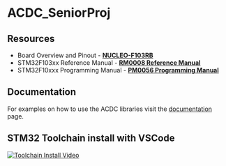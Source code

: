 # ACDC_SeniorProj
## Resources
- Board Overview and Pinout - **[NUCLEO-F103RB](https://os.mbed.com/platforms/ST-Nucleo-F103RB/)**
- STM32F103xx Reference Manual - **[RM0008 Reference Manual](https://www.st.com/resource/en/reference_manual/rm0008-stm32f101xx-stm32f102xx-stm32f103xx-stm32f105xx-and-stm32f107xx-advanced-armbased-32bit-mcus-stmicroelectronics.pdf)**
- STM32F10xxx Programming Manual - **[PM0056 Programming Manual](https://www.st.com/resource/en/programming_manual/cd00228163-stm32f10xxx-20xxx-21xxx-l1xxxx-cortex-m3-programming-manual-stmicroelectronics.pdf)**

## Documentation
For examples on how to use the ACDC libraries visit the [documentation](Docs/Readme.md) page.

## STM32 Toolchain install with VSCode
[![Toolchain Install Video](https://i.imgur.com/9EB7lbI.jpg)](https://youtu.be/vowV57JVTY8)
